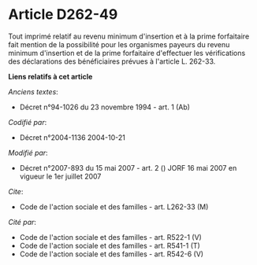 # Article D262-49

Tout imprimé relatif au revenu minimum d'insertion et à la prime forfaitaire fait mention de la possibilité pour les
organismes payeurs du revenu minimum d'insertion et de la prime forfaitaire d'effectuer les vérifications des déclarations
des bénéficiaires prévues à l'article L. 262-33.

**Liens relatifs à cet article**

_Anciens textes_:

  - Décret n°94-1026 du 23 novembre 1994 - art. 1 (Ab)

_Codifié par_:

  - Décret n°2004-1136 2004-10-21

_Modifié par_:

  - Décret n°2007-893 du 15 mai 2007 - art. 2 () JORF 16 mai 2007 en vigueur le 1er juillet 2007

_Cite_:

  - Code de l'action sociale et des familles - art. L262-33 (M)

_Cité par_:

  - Code de l'action sociale et des familles - art. R522-1 (V)
  - Code de l'action sociale et des familles - art. R541-1 (T)
  - Code de l'action sociale et des familles - art. R542-6 (V)

